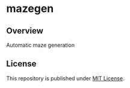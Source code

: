 # mazegen

## Overview

Automatic maze generation

## License

This repository is published under [MIT License](LICENSE).
